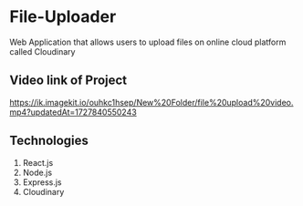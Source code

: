# File-Uploader
Web Application that allows users to upload files on online cloud platform called Cloudinary

## Video link of Project
https://ik.imagekit.io/ouhkc1hsep/New%20Folder/file%20upload%20video.mp4?updatedAt=1727840550243

## Technologies
1. React.js
2. Node.js
3. Express.js
4. Cloudinary
